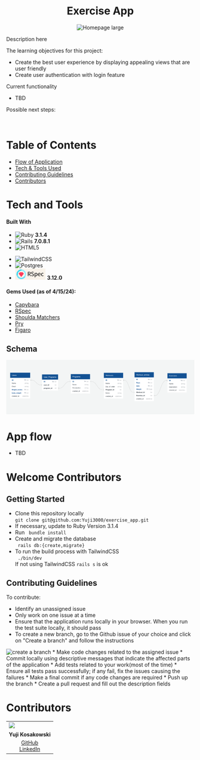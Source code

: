 <h1 align="center">Exercise App</h1>
<div align="center"><img src="" alt="Homepage large" class="center" width="600" height="auto"></div>

Description here


The learning objectives for this project:
<ul>
  <li>Create the best user experience by displaying appealing views that are user friendly</li>
  <li>Create user authentication with login feature</li>
</ul>

Current functionality

- TBD

Possible next steps:

<br>

# Table of Contents
- [Flow of Application](#app-flow)
- [Tech & Tools Used](#tech-and-tools)
- [Contributing Guidelines](#contributing-guidelines)
- [Contributors](#contributors)
# Tech and Tools

  #### Built With
  - ![Ruby](https://img.shields.io/badge/Ruby-CC342D?style=for-the-badge&logo=ruby&logoColor=white) **3.1.4**
  - ![Rails](https://img.shields.io/badge/Ruby_on_Rails-CC0000?style=for-the-badge&logo=ruby-on-rails&logoColor=white) **7.0.8.1**
  - ![HTML5](https://img.shields.io/badge/html5-%23E34F26.svg?style=for-the-badge&logo=html5&logoColor=white)
  <!-- - ![CSS3](https://img.shields.io/badge/css3-%231572B6.svg?style=for-the-badge&logo=css3&logoColor=white) -->
  - ![TailwindCSS](https://img.shields.io/badge/tailwindcss-%2338B2AC.svg?style=for-the-badge&logo=tailwind-css&logoColor=white)
  - ![Postgres](https://img.shields.io/badge/postgres-%23316192.svg?style=for-the-badge&logo=postgresql&logoColor=white)
  - <img src="app/assets/images/rspec_badge.png" alt="RSpec" height="30"> **3.12.0**


#### Gems Used (as of 4/15/24):
  - [Capybara](https://github.com/teamcapybara/capybara)
  - [RSpec](https://github.com/rspec/rspec-metagem)
  - [Shoulda Matchers](https://github.com/thoughtbot/shoulda-matchers)
  - [Pry](https://github.com/pry/pry-rails)
  - [Figaro](https://github.com/laserlemon/figaro)


## Schema
<img src="app/assets/images/schema.png" alt="RSpec" width=auto height=auto>


# App flow

- TBD



# Welcome Contributors

## Getting Started
- Clone this repository locally<br>
``` git clone git@github.com:Yuji3000/exercise_app.git ```
- If necessary, update to Ruby Version 3.1.4 
- Run ``` bundle install``` 
- Create and migrate the database<br>
 ``` rails db:{create,migrate}```
- To run the build process with TailwindCSS <br>
``` ./bin/dev``` <br>
If not using TailwindCSS ```rails s``` is ok





## Contributing Guidelines
To contribute:
* Identify an unassigned issue
* Only work on one issue at a time
* Ensure that the application runs locally in your browser. When you run the test suite locally, it should pass
* To create a new branch, go to the Github issue of your choice and click on "Create a branch" and follow the instructions
<img src="app/assets/images/github-create-branch.png" alt="create a branch" width=auto height=110px> 
* Make code changes related to the assigned issue
* Commit locally using descriptive messages that indicate the affected parts of the application
* Add tests related to your work(most of the time)
* Ensure all tests pass successfully; if any fail, fix the issues causing the failures
* Make a final commit if any code changes are required
* Push up the branch
* Create a pull request and fill out the description fields


# Contributors

<table>
  <tr>
    <td><img src="https://avatars.githubusercontent.com/u/108035840?v=4" width=auto height=110px></td>
  </tr>
  <tr>
    <td><strong>Yuji Kosakowski</strong></td>
  </tr>
  <tr>
    <td>
      <div align="center"><a href="https://github.com/Yuji3000">GitHub</a><br>
      <a href="https://www.linkedin.com/in/yujikosa/">LinkedIn</a></div>
    </td>
  </tr>
</table>



